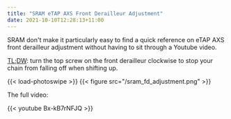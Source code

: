 ```yaml
---
title: "SRAM eTAP AXS Front Derailleur Adjustment"
date: 2021-10-10T12:28:13+11:00
---
```


SRAM don't make it particularly easy to find a quick reference on eTAP AXS front derailleur adjustment without having to sit through a Youtube video.

[TL;DW](https://www.urbandictionary.com/define.php?term=tl%3Bdw): turn the top screw on the front derailleur clockwise to stop your chain from falling off when shifting up. 

<!--more-->

{{< load-photoswipe >}}
{{< figure src="/sram_fd_adjustment.png" >}}

The full video:

{{< youtube Bx-kB7rNFJQ >}}
